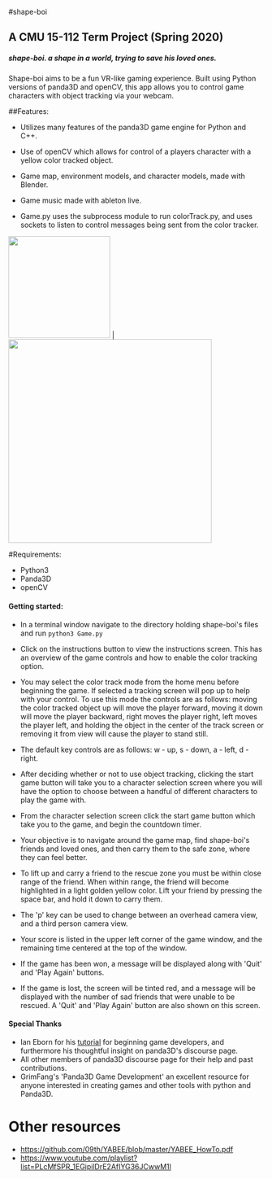 
#shape-boi
## A CMU 15-112 Term Project (Spring 2020)

##### **shape-boi.  a shape in a world, trying to save his loved ones.**

Shape-boi aims to be a fun VR-like gaming experience.  Built using Python versions of panda3D and openCV, this app allows you to control game characters with object tracking via your webcam.

##Features:
* Utilizes many features of the panda3D game engine for Python and C++.

* Use of openCV which allows for control of a players character with a yellow color tracked object.

* Game map, environment models, and character models, made with Blender.

* Game music made with ableton live.

* Game.py uses the subprocess module to run colorTrack.py, and uses sockets to listen to control messages being sent from the color tracker.

<img src="https://github.com/vism2889/shape-boi/blob/master/shape-boi-color-track.gif" width="200"> | <img src="https://github.com/vism2889/shape-boi/blob/master/shape-boi-color-track-game-play.gif" width="400">

#Requirements:
- Python3
- Panda3D
- openCV

#### Getting started:
- In a terminal window navigate to the directory holding shape-boi's files and run `python3 Game.py`

- Click on the instructions button to view the instructions screen.  This has an overview of the game controls and how to enable the color tracking option.

- You may select the color track mode from the home menu before beginning the game.  If selected a tracking screen will pop up to help with your control.  To use this mode the controls are as follows: moving the color tracked object up will move the player forward, moving it down will move the player backward, right moves the player right, left moves the player left, and holding the object in the center of the track screen or removing it from view will cause the player to stand still.

- The default key controls are as follows: w - up, s - down, a - left, d - right.

- After deciding whether or not to use object tracking, clicking the start game button will take you to a character selection screen where you will have the option to choose between a handful of different characters to play the game with.

- From the character selection screen click the start game button which take you to the game, and begin the countdown timer.

- Your objective is to navigate around the game map, find shape-boi's friends and loved ones, and then carry them to the safe zone, where they can feel better.

- To lift up and carry a friend to the rescue zone you must be within close range of the friend.  When within range, the friend will become highlighted in a light golden yellow color.  Lift your friend by pressing the space bar, and hold it down to carry them.

- The 'p' key can be used to change between an overhead camera view, and a third person camera view.

- Your score is listed in the upper left corner of the game window, and the remaining time centered at the top of the window.

- If the game has been won, a message will be displayed along with 'Quit' and 'Play Again' buttons.

- If the game is lost, the screen will be tinted red, and a message will be displayed with the number of sad friends that were unable to be rescued.  A 'Quit' and 'Play Again' button are also shown on this screen.


#### Special Thanks
- Ian Eborn for his [tutorial](https://arsthaumaturgis.github.io/Panda3DTutorial.io/) for beginning game developers, and furthermore his thoughtful insight on panda3D's discourse page.
- All other members of panda3D discourse page for their help and past contributions.
- GrimFang's 'Panda3D Game Development' an excellent resource for anyone interested in creating games and other tools with python and Panda3D.



# Other resources
* https://github.com/09th/YABEE/blob/master/YABEE_HowTo.pdf
* https://www.youtube.com/playlist?list=PLcMfSPR_1EGipilDrE2AfIYG36JCwwM1l
